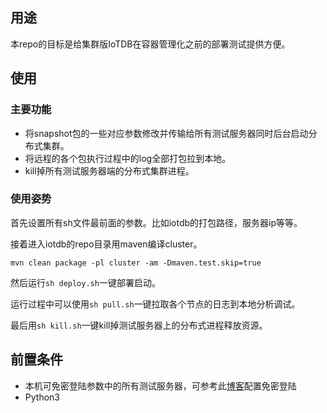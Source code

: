 ## 用途
本repo的目标是给集群版IoTDB在容器管理化之前的部署测试提供方便。

## 使用

### 主要功能
* 将snapshot包的一些对应参数修改并传输给所有测试服务器同时后台启动分布式集群。
* 将远程的各个包执行过程中的log全部打包拉到本地。
* kill掉所有测试服务器端的分布式集群进程。

### 使用姿势
首先设置所有sh文件最前面的参数。比如iotdb的打包路径，服务器ip等等。

接着进入iotdb的repo目录用maven编译cluster。
```
mvn clean package -pl cluster -am -Dmaven.test.skip=true
```
然后运行`sh deploy.sh`一键部署启动。

运行过程中可以使用`sh pull.sh`一键拉取各个节点的日志到本地分析调试。

最后用`sh kill.sh`一键kill掉测试服务器上的分布式进程释放资源。

## 前置条件
* 本机可免密登陆参数中的所有测试服务器，可参考此[博客](https://blog.csdn.net/jeikerxiao/article/details/84105529)配置免密登陆
* Python3

